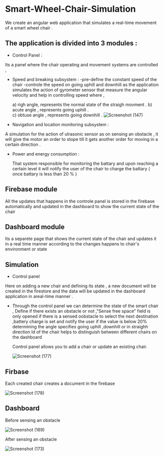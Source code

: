 # Smart-Wheel-Chair-Simulation

We create an angular web application that simulates a real-time movement of a smart wheel chair .


## The application is divided into 3 modules : 
- Control Panel :

Its a panel where the chair operating and movement systems are controlled ,

-  Speed and breaking subsystem :
      -pre-define the constant speed of the chair
      -controle the speed on going uphill and downhill as the application simulates the action of gyrometer sensor that measure the angular velocity and help in controlling speed where ,

     a) righ angle, represents the normal state  of the straigh movment . 
     b) acute angle , represents going uphill  .  
     c) obtuse angle , represents going downhill  . 
       ![Screenshot (147)](https://user-images.githubusercontent.com/71048834/205659984-f8028285-a42c-4e46-974c-506146c53973.png) 

-  Navigation and location monitoring subsystem : 
  
  A simulation for the action of ulrasonic sensor as on sensing an obstacle , it will give the motor an order       to stope till it gets another order for moving in a certain direction . 


- Power and energy consumption : 

   That system responsible for monitoring the battary and upon reaching a certain level it will notify the user     of the chair to charge the battary ( once battary is less than 20 % )   
## Firebase module  

   All the updates that happens in the controle panel is stored in the firebase automatically and updated in the    dashboard to show the current state of the chair  
## Dashboard module 
 Its a separete page that shows the current state of the chair and updates it in a real time manner according to the changes happens to chair's environment or state
 
 
 

## Simulation
 - Control panel 

 Here on adding a new chair and defining its state , a new document will be created in the firestore and the data will be updated in the dashboard application in areal-time manner .
 
 - Through the  control panel we can determine the state of the smart chair  ,
   Define if there  exists an obstacle or not ,"Sense free space" field is only opened if there is a sensed oobstacle to select the next destination  ,battery charge is set and notify the user if the value is below 20%  
   determining the angle specifies going uphill ,downhill or in straighh direction 
   Id of the  chair helps to distinguish  between different chairs on the dashboard  

   Control panel allows  you to add a  chair or  update an existing chair.
   
   ![Screenshot (177)](https://user-images.githubusercontent.com/71048834/206568247-14f68026-1ee1-47dc-b9cb-2642bd0ddf84.png)


  Firbase  
  -
 
 Each created chair creates a document in the firebase   

 ![Screenshot (178)](https://user-images.githubusercontent.com/71048834/206568641-42a2f115-6290-4e78-97f5-64f007238ba9.png)

 Dashboard 
 -

Before sensing an obstacle 


![Screenshot (169)](https://user-images.githubusercontent.com/71048834/206568885-8ea6c159-8799-4e72-b2ba-9eea59725977.png) 


After sensing an obstacle 

![Screenshot (173)](https://user-images.githubusercontent.com/71048834/206569013-a7c49c5a-5786-405a-bbd0-444396229363.png)



 


 
